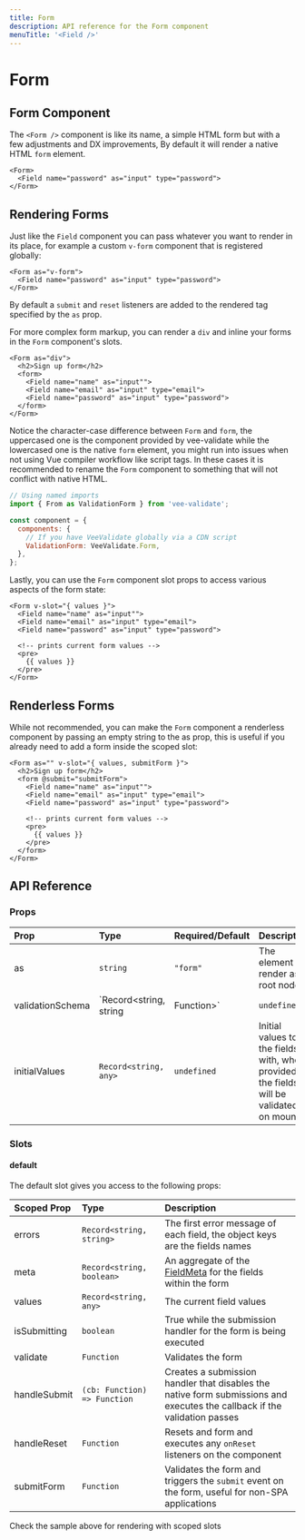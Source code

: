 ```yaml
---
title: Form
description: API reference for the Form component
menuTitle: '<Field />'
---
```


# Form

## Form Component

The `<Form />` component is like its name, a simple HTML form but with a few adjustments and DX improvements, By default it will render a native HTML `form` element.

```vue
<Form>
  <Field name="password" as="input" type="password">
</Form>
```

## Rendering Forms

Just like the `Field` component you can pass whatever you want to render in its place, for example a custom `v-form` component that is registered globally:

```vue
<Form as="v-form">
  <Field name="password" as="input" type="password">
</Form>
```

By default a `submit` and `reset` listeners are added to the rendered tag specified by the `as` prop.

For more complex form markup, you can render a `div` and inline your forms in the `Form` component's slots.

```vue
<Form as="div">
  <h2>Sign up form</h2>
  <form>
    <Field name="name" as="input"">
    <Field name="email" as="input" type="email">
    <Field name="password" as="input" type="password">
  </form>
</Form>
```

<doc-tip type="danger" title="HTML Case Insensitivity">

Notice the character-case difference between `Form` and `form`, the uppercased one is the component provided by vee-validate while the lowercased one is the native `form` element, you might run into issues when not using Vue compiler workflow like script tags. In these cases it is recommended to rename the `Form` component to something that will not conflict with native HTML.

```js
// Using named imports
import { From as ValidationForm } from 'vee-validate';

const component = {
  components: {
    // If you have VeeValidate globally via a CDN script
    ValidationForm: VeeValidate.Form,
  },
};
```

</doc-tip>

Lastly, you can use the `Form` component slot props to access various aspects of the form state:

```vue
<Form v-slot="{ values }">
  <Field name="name" as="input"">
  <Field name="email" as="input" type="email">
  <Field name="password" as="input" type="password">

  <!-- prints current form values -->
  <pre>
    {{ values }}
  </pre>
</Form>
```

## Renderless Forms

While not recommended, you can make the `Form` component a renderless component by passing an empty string to the as prop, this is useful if you already need to add a form inside the scoped slot:

```vue
<Form as="" v-slot="{ values, submitForm }">
  <h2>Sign up form</h2>
  <form @submit="submitForm">
    <Field name="name" as="input"">
    <Field name="email" as="input" type="email">
    <Field name="password" as="input" type="password">

    <!-- prints current form values -->
    <pre>
      {{ values }}
    </pre>
  </form>
</Form>
```

## API Reference

### Props

| Prop             | Type                                | Required/Default | Description                                                                                   |
| :--------------- | :---------------------------------- | :--------------- | :-------------------------------------------------------------------------------------------- |
| as               | `string`                            | `"form"`         | The element to render as a root node                                                          |
| validationSchema | `Record<string, string | Function>` | `undefined`      | The element to render as a root node                                                          |
| initialValues    | `Record<string, any>`               | `undefined`      | Initial values to fill the fields with, when provided the fields will be validated on mounted |

### Slots

#### default

The default slot gives you access to the following props:

| Scoped Prop  | Type                         | Description                                                                                                               |
| :----------- | :--------------------------- | :------------------------------------------------------------------------------------------------------------------------ |
| errors       | `Record<string, string>`     | The first error message of each field, the object keys are the fields names                                               |
| meta         | `Record<string, boolean>`    | An aggregate of the [FieldMeta](./api/field#fieldmeta) for the fields within the form                                     |
| values       | `Record<string, any>`        | The current field values                                                                                                  |
| isSubmitting | `boolean`                    | True while the submission handler for the form is being executed                                                          |
| validate     | `Function`                   | Validates the form                                                                                                        |
| handleSubmit | `(cb: Function) => Function` | Creates a submission handler that disables the native form submissions and executes the callback if the validation passes |
| handleReset  | `Function`                   | Resets and form and executes any `onReset` listeners on the component                                                     |
| submitForm   | `Function`                   | Validates the form and triggers the `submit` event on the form, useful for non-SPA applications                           |

Check the sample above for rendering with scoped slots

